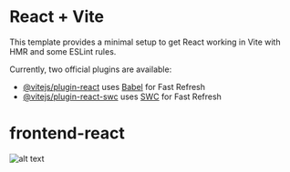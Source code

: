 # React + Vite

This template provides a minimal setup to get React working in Vite with HMR and some ESLint rules.

Currently, two official plugins are available:

- [@vitejs/plugin-react](https://github.com/vitejs/vite-plugin-react/blob/main/packages/plugin-react/README.md) uses [Babel](https://babeljs.io/) for Fast Refresh
- [@vitejs/plugin-react-swc](https://github.com/vitejs/vite-plugin-react-swc) uses [SWC](https://swc.rs/) for Fast Refresh
# frontend-react


![alt text]([http://url/to/img.png](https://clerk.com/_next/image?url=%2F_next%2Fstatic%2Fmedia%2F_blog%2Foauth2-react-user-authorization%2F3b201d8285ee3e6a5ab107338c2312a64e20e75d-5320x3236.png&w=3840&q=75)https://clerk.com/_next/image?url=%2F_next%2Fstatic%2Fmedia%2F_blog%2Foauth2-react-user-authorization%2F3b201d8285ee3e6a5ab107338c2312a64e20e75d-5320x3236.png&w=3840&q=75)
